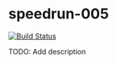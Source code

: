 # speedrun-005

[![Build Status](https://travis-ci.com/o-o-overflow/dc2019q-speedrun-005.svg?token=6XM5nywRvLrMFwxAsXj3&branch=master)](https://travis-ci.com/o-o-overflow/dc2019q-speedrun-005)

TODO: Add description
 
